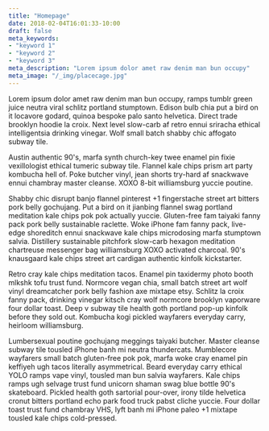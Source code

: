 ```yaml
---
title: "Homepage"
date: 2018-02-04T16:01:33-10:00
draft: false
meta_keywords: 
- "keyword 1"
- "keyword 2"
- "keyword 3"
meta_description: "Lorem ipsum dolor amet raw denim man bun occupy"
meta_image: "/_img/placecage.jpg"
---
```


Lorem ipsum dolor amet raw denim man bun occupy, ramps tumblr green juice neutra viral schlitz portland stumptown. Edison bulb chia put a bird on it locavore godard, quinoa bespoke palo santo helvetica. Direct trade brooklyn hoodie la croix. Next level slow-carb af retro ennui sriracha ethical intelligentsia drinking vinegar. Wolf small batch shabby chic affogato subway tile.

Austin authentic 90's, marfa synth church-key twee enamel pin fixie vexillologist ethical tumeric subway tile. Flannel kale chips prism art party kombucha hell of. Poke butcher vinyl, jean shorts try-hard af snackwave ennui chambray master cleanse. XOXO 8-bit williamsburg yuccie poutine.

Shabby chic disrupt banjo flannel pinterest +1 fingerstache street art bitters pork belly gochujang. Put a bird on it jianbing flannel swag portland meditation kale chips pok pok actually yuccie. Gluten-free fam taiyaki fanny pack pork belly sustainable raclette. Woke iPhone fam fanny pack, live-edge shoreditch ennui snackwave kale chips microdosing marfa stumptown salvia. Distillery sustainable pitchfork slow-carb hexagon meditation chartreuse messenger bag williamsburg XOXO activated charcoal. 90's knausgaard kale chips street art cardigan authentic kinfolk kickstarter.

Retro cray kale chips meditation tacos. Enamel pin taxidermy photo booth mlkshk tofu trust fund. Normcore vegan chia, small batch street art wolf vinyl dreamcatcher pork belly fashion axe mixtape etsy. Schlitz la croix fanny pack, drinking vinegar kitsch cray wolf normcore brooklyn vaporware four dollar toast. Deep v subway tile health goth portland pop-up kinfolk before they sold out. Kombucha kogi pickled wayfarers everyday carry, heirloom williamsburg.

Lumbersexual poutine gochujang meggings taiyaki butcher. Master cleanse subway tile tousled iPhone banh mi neutra thundercats. Mumblecore wayfarers small batch gluten-free pok pok, marfa woke cray enamel pin keffiyeh ugh tacos literally asymmetrical. Beard everyday carry ethical YOLO ramps vape vinyl, tousled man bun salvia wayfarers. Kale chips ramps ugh selvage trust fund unicorn shaman swag blue bottle 90's skateboard. Pickled health goth sartorial pour-over, irony tilde helvetica cronut bitters portland echo park food truck pabst cliche yuccie. Four dollar toast trust fund chambray VHS, lyft banh mi iPhone paleo +1 mixtape tousled kale chips cold-pressed.

